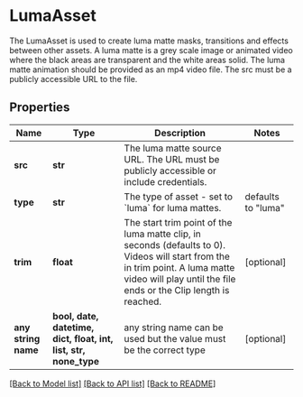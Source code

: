 # LumaAsset

The LumaAsset is used to create luma matte masks, transitions and effects between other assets. A luma matte is a grey scale image or animated video where the black areas are transparent and the white areas solid. The luma matte animation should be provided as an mp4 video file. The src must be a publicly accessible URL to the file.

## Properties
Name | Type | Description | Notes
------------ | ------------- | ------------- | -------------
**src** | **str** | The luma matte source URL. The URL must be publicly accessible or include credentials. | 
**type** | **str** | The type of asset - set to &#x60;luma&#x60; for luma mattes. | defaults to "luma"
**trim** | **float** | The start trim point of the luma matte clip, in seconds (defaults to 0). Videos will start from the in trim point. A luma matte video will play until the file ends or the Clip length is reached. | [optional] 
**any string name** | **bool, date, datetime, dict, float, int, list, str, none_type** | any string name can be used but the value must be the correct type | [optional]

[[Back to Model list]](../README.md#documentation-for-models) [[Back to API list]](../README.md#documentation-for-api-endpoints) [[Back to README]](../README.md)


